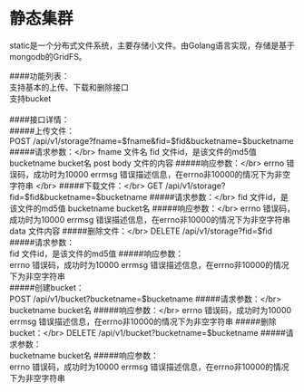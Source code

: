 # 静态集群
static是一个分布式文件系统，主要存储小文件。由Golang语言实现，存储是基于mongodb的GridFS。</br>

####功能列表：</br>
  支持基本的上传、下载和删除接口</br>
  支持bucket</br>
</br>
####接口详情：</br>
#####上传文件：</br>
    POST /api/v1/storage?fname=$fname&fid=$fid&bucketname=$bucketname
#####请求参数：</br>
    fname       文件名
    fid         文件id，是该文件的md5值
    bucketname  bucket名
    post body   文件的内容
#####响应参数：</br>
    errno       错误码，成功时为10000
    errmsg      错误描述信息，在errno非10000的情况下为非空字符串
</br>
#####下载文件：</br>
    GET /api/v1/storage?fid=$fid&bucketname=$bucketname
#####请求参数：</br>
    fid         文件id，是该文件的md5值
    bucketname  bucket名
#####响应参数：</br>
    errno       错误码，成功时为10000
    errmsg      错误描述信息，在errno非10000的情况下为非空字符串
    data        文件内容
#####删除文件：</br>
    DELETE /api/v1/storage?fid=$fid
#####请求参数：</br>
    fid         文件id，是该文件的md5值
#####响应参数：</br>
    errno       错误码，成功时为10000
    errmsg      错误描述信息，在errno非10000的情况下为非空字符串
</br>
#####创建bucket：</br>
    POST /api/v1/bucket?bucketname=$bucketname
#####请求参数：</br>
    bucketname  bucket名
#####响应参数：</br>
    errno       错误码，成功时为10000
    errmsg      错误描述信息，在errno非10000的情况下为非空字符串
#####删除bucket：</br>
    DELETE /api/v1/bucket?bucketname=$bucketname
#####请求参数：</br>
    bucketname  bucket名
#####响应参数：</br>
    errno       错误码，成功时为10000
    errmsg      错误描述信息，在errno非10000的情况下为非空字符串
